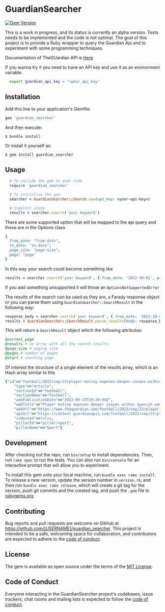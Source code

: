 # GuardianSearcher

[![Gem Version](https://badge.fury.io/rb/guardian_searcher.svg)](https://badge.fury.io/rb/guardian_searcher)

This is a work in progress, and its status is currently an alpha version. Tests needs to be implemented and the code is not optimal.
The goal of this project is to provide a Ruby wrapper to query the Guardian Api and to experiment with some programming techniques.

Documentation of TheGUardian API is [Here](https://open-platform.theguardian.com/documentation/)

If you wanna try it you need to have an API key and use it as an environment variable.

```bash
  export guardian_api_key = "<your_api_key"
```
## Installation

Add this line to your application's Gemfile:

```ruby
gem 'guardian_searcher'
```

And then execute:

    $ bundle install

Or install it yourself as:

    $ gem install guardian_searcher

## Usage

```ruby
  # To include the gem in your code
  require 'guardian_searcher'

  # To initialise the gem
  searcher = GuardianSearcher::Search.new(api_key: <your-api-key>)

  # Simplest usage
  results = searcher.search('your keyword') 
```

There are some supported option that will be mapped to the api query and these are in the Options
class

```ruby
{
  from_date: "from-date",
  to_date: "to-date",
  page_size: "page-size",
  page: "page"
}
```

In this way your search could become something like

```ruby
results = searcher.search('your keyword', { from_date: '2022-10-01', page_size: 10 })
```

If you add something unsupported it will throw an `OptionsNotSupportedError`

The results of the search can be used as they are, a Farady response object or you can parse them using `GuardianSearcher::SearchResult` in the following way:

```ruby
response_body = searcher.search('your keyword', { from_date: '2022-10-01', page_size: 10 }).body
results = GuardianSearcher::SearchResult.parse_results(body: response_body)
```
This will return a `SearchResult` object which the following attributes:

```ruby
@current_page
@results # an array with all the search results
@page_size # paging size
@pages # number of pages
@start # starting page
```

Of interest the structure of a single element of the results array, which is an Hash array similar to this

```ruby
{"id"=>"football/2022/sep/23/player-mutiny-exposes-deeper-issues-within-spanish-womens-football",
    "type"=>"article",
    "sectionId"=>"football",
    "sectionName"=>"Football",
    "webPublicationDate"=>"2022-09-23T19:20:09Z",
    "webTitle"=>"Player mutiny exposes deeper issues within Spanish women’s football | Sid Lowe",
    "webUrl"=>"https://www.theguardian.com/football/2022/sep/23/player-mutiny-exposes-deeper-issues-within-spanish-womens-football",
    "apiUrl"=>"https://content.guardianapis.com/football/2022/sep/23/player-mutiny-exposes-deeper-issues-within-spanish-womens-football",
    "isHosted"=>false,
    "pillarId"=>"pillar/sport",
    "pillarName"=>"Sport"}
```

## Development

After checking out the repo, run `bin/setup` to install dependencies. Then, run `rake spec` to run the tests. You can also run `bin/console` for an interactive prompt that will allow you to experiment.

To install this gem onto your local machine, run `bundle exec rake install`. To release a new version, update the version number in `version.rb`, and then run `bundle exec rake release`, which will create a git tag for the version, push git commits and the created tag, and push the `.gem` file to [rubygems.org](https://rubygems.org).

## Contributing

Bug reports and pull requests are welcome on GitHub at https://github.com/[USERNAME]/guardian_searcher. This project is intended to be a safe, welcoming space for collaboration, and contributors are expected to adhere to the [code of conduct](https://github.com/[USERNAME]/guardian_searcher/blob/master/CODE_OF_CONDUCT.md).

## License

The gem is available as open source under the terms of the [MIT License](https://opensource.org/licenses/MIT).

## Code of Conduct

Everyone interacting in the GuardianSearcher project's codebases, issue trackers, chat rooms and mailing lists is expected to follow the [code of conduct](https://github.com/[USERNAME]/guardian_searcher/blob/master/CODE_OF_CONDUCT.md).
